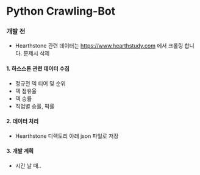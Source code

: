 # Python Crawling-Bot


### 개발 전
* Hearthstone 관련 데이터는 https://www.hearthstudy.com 에서 크롤링 합니다. 문제시 삭제

#### 1. 하스스톤 관련 데이터 수집
 - 정규전 덱 티어 및 순위
 - 덱 점유율
 - 덱 승률
 - 직업별 승률, 픽률

#### 2. 데이터 처리
 - Hearthstone 디렉토리 아래 json 파일로 저장

#### 3. 개발 계획
 - 시간 날 때..
